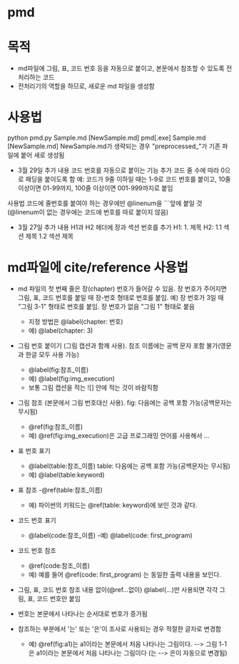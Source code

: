 # pmd
# 목적
- md파일에 그림, 표, 코드 번호 등을 자동으로 붙이고, 본문에서 참조할 수 있도록 전처리하는 코드
- 전처리기의 역할을 하므로, 새로운 md 파일을 생성함

# 사용법
  python pmd.py Sample.md [NewSample.md]
  pmd[.exe] Sample.md [NewSample.md] 
  NewSample.md가 생략되는 경우 \"preprocessed_\"가 기존 파일에 붙어 새로 생성됨

- 3월 29일 추가 내용
코드 번호를 자동으로 붙이는 기능 추가
코드 줄 수에 따라 0으로 패딩을 붙이도록 함
예: 코드가 9줄 이하일 때는 1-9로 코드 번호를 붙이고, 10줄 이상이면 01-99까지, 100줄 이상이면 001-999까지로 붙임

사용법
코드에 줄번호를 붙여야 하는 경우에만
\@linenum을 ```앞에 붙일 것(\@linenum이 없는 경우에는 코드에 번호를 따로 붙이지 않음)

- 3월 27일 추가 내용
H1과 H2 헤더에 장과 섹션 번호를 추가
H1: 1. 제목
H2: 1.1 섹션 제목 
    1.2 섹션 제목
  
# md파일에 cite/reference 사용법
   
- md 파일의 첫 번째 줄은 장(chapter) 번호가 들어갈 수 있음. 장 번호가 주어지면 그림, 표, 코드 번호를 붙일 때 장-번호 형태로 번호를 붙임. 예) 장 번호가 3일 때 \"그림 3-1\" 형태로 번호를 붙임. 장 번호가 없음 \"그림 1\" 형태로 붙음
    - 지정 방법은 \@label(chapter: 번호)
    - 예) \@label(chapter: 3)
    
- 그림 번호 붙이기 (그림 캡션과 함께 사용). 참조 이름에는 공백 문자 포함 불가(영문과 한글 모두 사용 가능)
    - \@label(fig:참조_이름) 
    - 예) \@label(fig:img_execution)
    - 보통 그림 캡션을 적는 ![] 안에 적는 것이 바람직함
    
- 그림 참조 (본문에서 그림 번호대신 사용). fig: 다음에는 공백 포함 가능(공백문자는 무시됨)
    - \@ref(fig:참조_이름)
    - 예) \@ref(fig:img_execution)은 고급 프로그래밍 언어를 사용해서 ...
    
- 표 번호 표기
    - \@label(table:참조_이름)  table: 다음에는 공백 포함 가능(공백문자는 무시됨)
    - 예) \@label(table:keyword)
    
- 표 참조
    -\@ref(table:참조_이름) 
    - 예) 파이썬의 키워드는 \@ref(table: keyword)에 보인 것과 같다. 
    
- 코드 번호 표기
    - \@label(code:참조_이름)
    -예) \@label(code: first_program)
        
- 코드 번호 참조
    - \@ref(code:참조_이름)
    - 예) 예를 들어 \@ref(code: first_program) 는 동일한 출력 내용을 보인다. 

- 그림, 표, 코드 번호 참조 내용 없이(\@ref...없이) \@label(...)만 사용되면 각각 그림, 표, 코드 번호만 붙임
- 번호는 본문에서 나타나는 순서대로 번호가 증가됨
- 참조하는 부분에서 '는' 또는 '은'이 조사로 사용되는 경우 적절한 글자로 변경함
    - 예) \@ref(fig:a1)는 a1이라는 본문에서 처음 나타나는 그림이다. --> 그림 1-1은 a1이라는 본문에서 처음 나타나는 그림이다 (는 --> 은이 자동으로 변경됨)
    
